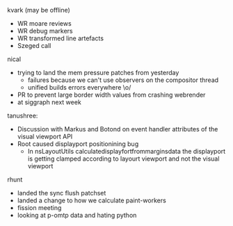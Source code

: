 kvark (may be offline)
  * WR moare reviews
  * WR debug markers
  * WR transformed line artefacts
  * Szeged call

nical
  * trying to land the mem pressure patches from yesterday
    * failures because we can't use observers on the compositor thread
    * unified builds errors everywhere \o/
  * PR to prevent large border width values from crashing webrender
  * at siggraph next week

tanushree:
  * Discussion with Markus and Botond on event handler attributes of the visual viewport API
  * Root caused displayport positionining bug
    * In nsLayoutUtils  calculatedisplayfortfrommarginsdata the displayport is getting clamped according to layourt viewport and not the visual viewport

rhunt
  * landed the sync flush patchset
  * landed a change to how we calculate paint-workers
  * fission meeting
  * looking at p-omtp data and hating python
